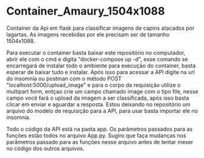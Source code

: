 # Container_Amaury_1504x1088

Container da Api em flask para classificar imagens de capins atacados por lagartas. As imagens recebidas por ele precisam ser de tamanho 1504x1088.

Para executar o container basta baixar este repositório no computador, abrir ele com o cmd e digita "docker-compose up -d", esse comando se encarregará de instalar todo o ambiente para execução do container, basta esperar de baixar tudo e instalar. Após isso para acessar a API digite na url do insomnia ou postman com o método POST "localhost:5000/upload_image" e para o corpo da requisição utilize o multipart form, entçao crie um campo chamado image com o tipo file, nesse campo você fará o upload da imagem a ser classificada, após isso basta clicar em enviar e aguardar a resposta. Estou deixando no repositório um arquivo do modelo de requisição para a API, para usar basta importar ele no insomnia.

Todo o código da API está na pasta app. Os parâmetros passados para as funções estão todos no arquivo App.py. Sugiro que faça mudanças nos parâmetros passado para as funções nesse arquivo antes de tentar mexer no código dos outros arquivos.
